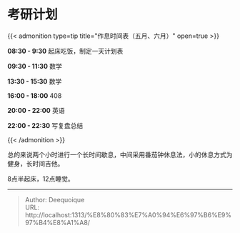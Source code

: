 # 考研计划


{{&lt; admonition type=tip title=&#34;作息时间表（五月、六月）&#34; open=true &gt;}}

**08:30 - 9:30** 起床吃饭，制定一天计划表

**09:30 - 11:30** 数学

**13:30 - 15:30** 数学

**16:00 - 18:00** 408

**20:00 - 22:00** 英语

**22:00 - 22:30** 写复盘总结

{{&lt; /admonition &gt;}}

总的来说两个小时进行一个长时间歇息，中间采用番茄钟休息法，小的休息方式为健身，长时间吉他。

8点半起床，12点睡觉。

---

> Author: Deequoique  
> URL: http://localhost:1313/%E8%80%83%E7%A0%94%E6%97%B6%E9%97%B4%E8%A1%A8/  

